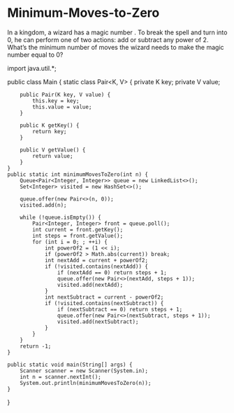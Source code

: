 # Minimum-Moves-to-Zero

In a kingdom, a wizard has a magic number . To break the spell and turn into 0, he can perform one of two actions: add or subtract any power of 2. What’s the minimum number of moves the wizard needs to make the magic number equal to 0?

import java.util.*;

public class Main {
    static class Pair<K, V> {
        private K key;
        private V value;

        public Pair(K key, V value) {
            this.key = key;
            this.value = value;
        }

        public K getKey() {
            return key;
        }

        public V getValue() {
            return value;
        }
    }
    public static int minimumMovesToZero(int n) {
        Queue<Pair<Integer, Integer>> queue = new LinkedList<>();
        Set<Integer> visited = new HashSet<>();

        queue.offer(new Pair<>(n, 0));
        visited.add(n);

        while (!queue.isEmpty()) {
            Pair<Integer, Integer> front = queue.poll();
            int current = front.getKey();
            int steps = front.getValue();
            for (int i = 0; ; ++i) {
                int powerOf2 = (1 << i); 
                if (powerOf2 > Math.abs(current)) break;
                int nextAdd = current + powerOf2;
                if (!visited.contains(nextAdd)) {
                    if (nextAdd == 0) return steps + 1;
                    queue.offer(new Pair<>(nextAdd, steps + 1));
                    visited.add(nextAdd);
                }
                int nextSubtract = current - powerOf2;
                if (!visited.contains(nextSubtract)) {
                    if (nextSubtract == 0) return steps + 1;
                    queue.offer(new Pair<>(nextSubtract, steps + 1));
                    visited.add(nextSubtract);
                }
            }
        }
        return -1;
    }

    public static void main(String[] args) {
        Scanner scanner = new Scanner(System.in);
        int n = scanner.nextInt();
        System.out.println(minimumMovesToZero(n));
    }
}
